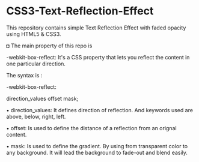 # CSS3-Text-Reflection-Effect
This repository contains simple Text Reflection Effect with faded opacity using HTML5 & CSS3.

◘ The main property of this repo is

-webkit-box-reflect: It's a CSS property that lets you reflect the content in one particular direction.

The syntax is :

-webkit-box-reflect:

  direction_values offset mask;
  
  • direction_values: It defines direction of reflection. And keywords used are above, below, right, left.
  
  • offset: Is used to define the distance of a reflection from an orignal content.
  
  • mask: Is used to define the gradient. By using from transparent color to any background. It will lead the background to fade-out and blend easily.

  
      
  
